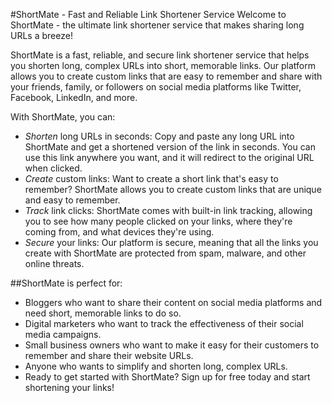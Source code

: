 #ShortMate - Fast and Reliable Link Shortener Service
Welcome to ShortMate - the ultimate link shortener service that makes sharing long URLs a breeze!

ShortMate is a fast, reliable, and secure link shortener service that helps you shorten long, complex URLs into short, memorable links. Our platform allows you to create custom links that are easy to remember and share with your friends, family, or followers on social media platforms like Twitter, Facebook, LinkedIn, and more.

With ShortMate, you can:
- *Shorten* long URLs in seconds: Copy and paste any long URL into ShortMate and get a shortened version of the link in seconds. You can use this link anywhere you want, and it will redirect to the original URL when clicked.
- *Create* custom links: Want to create a short link that's easy to remember? ShortMate allows you to create custom links that are unique and easy to remember.
- *Track* link clicks: ShortMate comes with built-in link tracking, allowing you to see how many people clicked on your links, where they're coming from, and what devices they're using.
- *Secure* your links: Our platform is secure, meaning that all the links you create with ShortMate are protected from spam, malware, and other online threats.

##ShortMate is perfect for:

- Bloggers who want to share their content on social media platforms and need short, memorable links to do so.
- Digital marketers who want to track the effectiveness of their social media campaigns.
- Small business owners who want to make it easy for their customers to remember and share their website URLs.
- Anyone who wants to simplify and shorten long, complex URLs.
- Ready to get started with ShortMate? Sign up for free today and start shortening your links!

